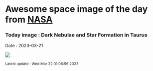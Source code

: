 
# Awesome space image of the day from [NASA](https://api.nasa.gov/)

### Today image : Dark Nebulae and Star Formation in Taurus
Date : 2023-03-21

![](https://apod.nasa.gov/apod/image/2303/TaurusDust_Chander_1080.jpg)

<small>Latest update : Wed Mar 22 01:06:56 2023</small>
        